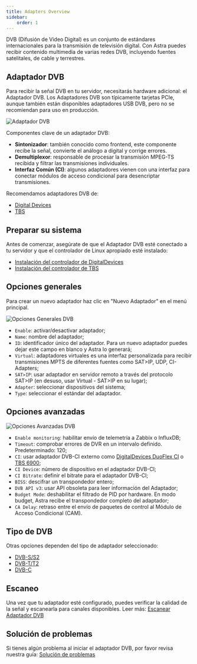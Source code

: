 ```yaml
---
title: Adapters Overview
sidebar:
    order: 1
---
```


DVB (Difusión de Video Digital) es un conjunto de estándares internacionales para la transmisión de televisión digital. Con Astra puedes recibir contenido multimedia de varias redes DVB, incluyendo fuentes satelitales, de cable y terrestres.

## Adaptador DVB

Para recibir la señal DVB en tu servidor, necesitarás hardware adicional: el Adaptador DVB. Los Adaptadores DVB son típicamente tarjetas PCIe, aunque también están disponibles adaptadores USB DVB, pero no se recomiendan para uso en producción.

![Adaptador DVB](https://cdn.cesbo.com/help/astra/receiving/dvb/intro/dvb-adapter.jpg)

Componentes clave de un adaptador DVB:

- **Sintonizador**: también conocido como frontend, este componente recibe la señal, convierte el análogo a digital y corrige errores.
- **Demultiplexor**: responsable de procesar la transmisión MPEG-TS recibida y filtrar las transmisiones individuales.
- **Interfaz Común (CI)**: algunos adaptadores vienen con una interfaz para conectar módulos de acceso condicional para desencriptar transmisiones.

Recomendamos adaptadores DVB de:

- [Digital Devices](https://www.digital-devices.eu)
- [TBS](https://www.tbsdtv.com)

## Preparar su sistema

Antes de comenzar, asegúrate de que el Adaptador DVB esté conectado a tu servidor y que el controlador de Linux apropiado esté instalado:

- [Instalación del controlador de DigitalDevices](/en/astra/adapters/dd-driver/)
- [Instalación del controlador de TBS](/en/astra/adapters/tbs-driver/)

## Opciones generales

Para crear un nuevo adaptador haz clic en "Nuevo Adaptador" en el menú principal.

![Opciones Generales DVB](https://cdn.cesbo.com/help/astra/receiving/dvb/intro/dvb-general.png)

- `Enable`: activar/desactivar adaptador;
- `Name`: nombre del adaptador;
- `ID`: identificador único del adaptador. Para un nuevo adaptador puedes dejar este campo en blanco y Astra lo generará;
- `Virtual`: adaptadores virtuales es una interfaz personalizada para recibir transmisiones MPTS de diferentes fuentes como SAT>IP, UDP, CI-Adapters;
- `SAT>IP`: usar adaptador en servidor remoto a través del protocolo SAT>IP (en desuso, usar Virtual - SAT>IP en su lugar);
- `Adapter`: seleccionar dispositivos del sistema;
- `Type`: seleccionar el estándar del adaptador.

## Opciones avanzadas

![Opciones Avanzadas DVB](https://cdn.cesbo.com/help/astra/receiving/dvb/intro/dvb-advanced.png)

- `Enable monitoring`: habilitar envío de telemetría a Zabbix o InfluxDB;
- `Timeout`: comprobar errores de DVR en un intervalo definido. Predeterminado: 120;
- `CI`: usar adaptador DVB-CI externo como [DigitalDevices DuoFlex CI](https://www.digital-devices.eu/shop/en/cine-series/ci-expansion/224/digital-devices-duoflex-ci-double-common-interface-ci-extension-duoflex-ci?c=173) o [TBS 6900](https://www.tbsdtv.com/products/tbs6900-dvb-dual-pci-e-card.html);
- `CI Device`: número de dispositivo en el adaptador DVB-CI;
- `CI Bitrate`: definir el bitrate para el adaptador DVB-CI;
- `BISS`: descifrar un transpondedor entero;
- `DVB API v3`: usar API obsoleta para leer información del Adaptador;
- `Budget Mode`: deshabilitar el filtrado de PID por hardware. En modo budget, Astra recibe el transpondedor completo del adaptador;
- `CA Delay`: retraso entre el envío de paquetes de control al Módulo de Acceso Condicional (CAM).

## Tipo de DVB

Otras opciones dependen del tipo de adaptador seleccionado:

- [DVB-S/S2](/en/astra/adapters/s/)
- [DVB-T/T2](/en/astra/adapters/t/)
- [DVB-C](/en/astra/adapters/c/)

## Escaneo

Una vez que tu adaptador esté configurado, puedes verificar la calidad de la señal y escanearla para canales disponibles. Leer más: [Escanear Adaptador DVB](/en/astra/adapters/scan/)

## Solución de problemas

Si tienes algún problema al iniciar el adaptador DVB, por favor revisa nuestra guía: [Solución de problemas](/en/astra/adapters/troubleshooting/)